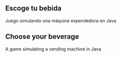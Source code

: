 ## Escoge tu bebida

Juego simulando una máquina expendedora en Java

## Choose your beverage

A game simulating a vending machine in Java